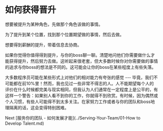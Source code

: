 # 如何获得晋升

想要被提升为某种角色，先做那个角色该做的事情。

为了提升到某个位置，找到那个位置期望做的事情，然后去做。

想要得到薪酬的提升，带着信息去协商。

如果你觉得你值得得到提升，与你的boss聊一聊。清楚地问他们你需要做什么才能获得提升，然后努力去做。这听起来很老套，但大多数时候你对你需要做的事情的追求与你boss的想法是不同的。这可能会让你的boss在某些程度上有些失落。

大多数程序员可能在某些形式上对他们的相对能力有夸张的感觉 --- 毕竟，我们不可能都在前10%里！然而，我也见过一些非常不得志的人。人不能期望每个人的评价在什么时候都完美与现实相同，但我认为人们通常在一定程度上是公平的，有这样一个警告：如果别人看不到你的工作，你就得不到欣赏。有时候，因为偶然或个人习惯，有些人可能得不到太多关注。在家努力工作或者与你的团队和boss地理隔离的话，这会变得特别困难。

Next [服务你的团队 - 如何发展才能](../Serving-Your-Team/01-How to Develop Talent.md)
